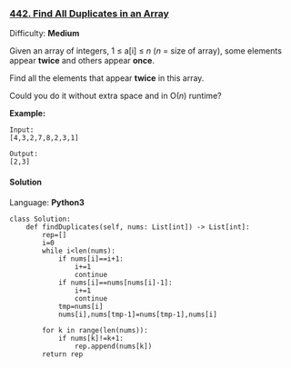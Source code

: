 ### [442\. Find All Duplicates in an Array](https://leetcode.com/problems/find-all-duplicates-in-an-array/)

Difficulty: **Medium**


Given an array of integers, 1 ≤ a[i] ≤ _n_ (_n_ = size of array), some elements appear **twice** and others appear **once**.

Find all the elements that appear **twice** in this array.

Could you do it without extra space and in O(_n_) runtime?

**Example:**  

```
Input:
[4,3,2,7,8,2,3,1]

Output:
[2,3]
```


#### Solution

Language: **Python3**

```python3
class Solution:
    def findDuplicates(self, nums: List[int]) -> List[int]:
        rep=[]
        i=0
        while i<len(nums):
            if nums[i]==i+1:
                i+=1
                continue
            if nums[i]==nums[nums[i]-1]:
                i+=1
                continue
            tmp=nums[i]
            nums[i],nums[tmp-1]=nums[tmp-1],nums[i]
        
        for k in range(len(nums)):
            if nums[k]!=k+1:
                rep.append(nums[k])
        return rep
```

